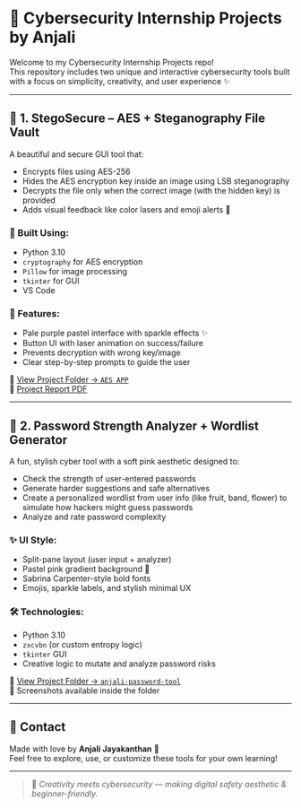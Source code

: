 # 🌟 Cybersecurity Internship Projects by Anjali

Welcome to my Cybersecurity Internship Projects repo!  
This repository includes two unique and interactive cybersecurity tools built with a focus on simplicity, creativity, and user experience ✨

---

## 🔐 1. StegoSecure – AES + Steganography File Vault

A beautiful and secure GUI tool that:
- Encrypts files using AES-256
- Hides the AES encryption key inside an image using LSB steganography
- Decrypts the file only when the correct image (with the hidden key) is provided
- Adds visual feedback like color lasers and emoji alerts 💖

### 🔧 Built Using:
- Python 3.10
- `cryptography` for AES encryption
- `Pillow` for image processing
- `tkinter` for GUI
- VS Code

### 📸 Features:
- Pale purple pastel interface with sparkle effects ✨
- Button UI with laser animation on success/failure
- Prevents decryption with wrong key/image
- Clear step-by-step prompts to guide the user

📂 [View Project Folder → `AES APP`](./AES%20APP/)  
📄 [Project Report PDF](./AES%20APP/Anjali_StegoSecure_Project_Report.pdf)

---

## 🧠 2. Password Strength Analyzer + Wordlist Generator

A fun, stylish cyber tool with a soft pink aesthetic designed to:
- Check the strength of user-entered passwords
- Generate harder suggestions and safe alternatives
- Create a personalized wordlist from user info (like fruit, band, flower) to simulate how hackers might guess passwords
- Analyze and rate password complexity

### ✨ UI Style:
- Split-pane layout (user input + analyzer)
- Pastel pink gradient background 🎀
- Sabrina Carpenter-style bold fonts
- Emojis, sparkle labels, and stylish minimal UX

### 🛠️ Technologies:
- Python 3.10
- `zxcvbn` (or custom entropy logic)
- `tkinter` GUI
- Creative logic to mutate and analyze password risks

📂 [View Project Folder → `anjali-password-tool`](./anjali-password-tool/)  
📸 Screenshots available inside the folder

---

## 💬 Contact

Made with love by **Anjali Jayakanthan** 💖  
Feel free to explore, use, or customize these tools for your own learning!

---

> 🌈 *Creativity meets cybersecurity — making digital safety aesthetic & beginner-friendly.*